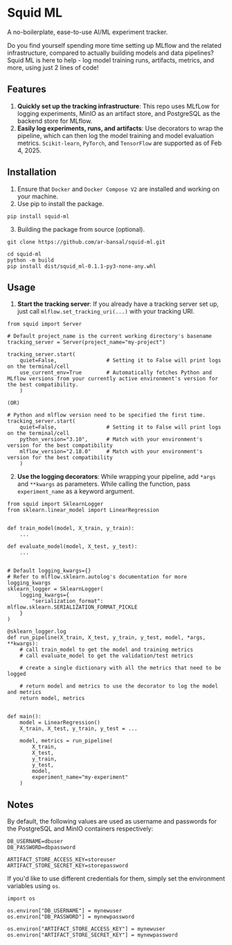 # Squid ML
A no-boilerplate, ease-to-use AI/ML experiment tracker. 

Do you find yourself spending more time setting up MLflow and the related infrastructure, compared to actually building models and data pipelines? Squid ML is here to help - log model training runs, artifacts, metrics, and more, using just 2 lines of code!

## Features  
1. **Quickly set up the tracking infrastructure**: This repo uses MLfLow for logging experiments, MinIO as an artifact store, and PostgreSQL as the backend store for MLflow.  
2. **Easily log experiments, runs, and artifacts**: Use decorators to wrap the pipeline, which can then log the model training and model evaluation metrics. `Scikit-learn`, `PyTorch`, and `TensorFlow` are supported as of Feb 4, 2025. 


## Installation  
1. Ensure that `Docker` and `Docker Compose V2` are installed and working on your machine.  
2. Use pip to install the package. 
```
pip install squid-ml
```  
3. Building the package from source (optional).
```
git clone https://github.com/ar-bansal/squid-ml.git

cd squid-ml
python -m build 
pip install dist/squid_ml-0.1.1-py3-none-any.whl
```  


## Usage
1. **Start the tracking server**: If you already have a tracking server set up, just call `mlflow.set_tracking_uri(...)` with your tracking URI.  
```
from squid import Server

# Default project_name is the current working directory's basename
tracking_server = Server(project_name="my-project")     

tracking_server.start(
    quiet=False,                # Setting it to False will print logs on the terminal/cell
    use_current_env=True        # Automatically fetches Python and MLflow versions from your currently active environment's version for the best compatibility.
    )      

(OR)

# Python and mlflow version need to be specified the first time.
tracking_server.start(
    quiet=False,                # Setting it to False will print logs on the terminal/cell
    python_version="3.10",      # Match with your environment's version for the best compatibility
    mlflow_version="2.18.0"     # Match with your environment's version for the best compatibility
    )      
```  

2. **Use the logging decorators**: While wrapping your pipeline, add `*args` and `**kwargs` as parameters. While calling the function, pass `experiment_name` as a keyword argument. 
```
from squid import SklearnLogger
from sklearn.linear_model import LinearRegression


def train_model(model, X_train, y_train):
    ...

def evaluate_model(model, X_test, y_test):
    ...


# Default logging_kwargs={}
# Refer to mlflow.sklearn.autolog's documentation for more logging_kwargs
sklearn_logger = SklearnLogger(
    logging_kwargs={
        "serialization_format": mlflow.sklearn.SERIALIZATION_FORMAT_PICKLE
    }
)

@sklearn_logger.log
def run_pipeline(X_train, X_test, y_train, y_test, model, *args, **kwargs):
    # call train_model to get the model and training metrics
    # call evaluate_model to get the validation/test metrics

    # create a single dictionary with all the metrics that need to be logged

    # return model and metrics to use the decorator to log the model and metrics
    return model, metrics


def main():
    model = LinearRegression()
    X_train, X_test, y_train, y_test = ...

    model, metrics = run_pipeline(
        X_train, 
        X_test, 
        y_train, 
        y_test, 
        model, 
        experiment_name="my-experiment"
    )
```    


## Notes  
By default, the following values are used as username and passwords for the PostgreSQL and MinIO containers respectively: 
```
DB_USERNAME=dbuser
DB_PASSWORD=dbpassword

ARTIFACT_STORE_ACCESS_KEY=storeuser
ARTIFACT_STORE_SECRET_KEY=storepassword
```  

If you'd like to use different credentials for them, simply set the environment variables using `os`. 
```
import os 

os.environ["DB_USERNAME"] = mynewuser
os.environ["DB_PASSWORD"] = mynewpassword

os.environ["ARTIFACT_STORE_ACCESS_KEY"] = mynewuser
os.environ["ARTIFACT_STORE_SECRET_KEY"] = mynewpassword
```